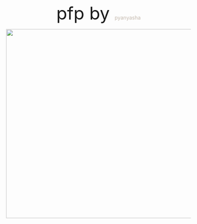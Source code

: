 <p align="center"> <font size="+5"> pfp by </font> <font color="#C5BAAF"> pyanyasha </font> </p>
<p align="center"> <img width="516" src="https://files.catbox.moe/zpqynt.jpg"> </p>

